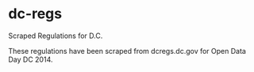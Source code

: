 dc-regs
=======

Scraped Regulations for D.C.

These regulations have been scraped from dcregs.dc.gov for Open Data Day DC 2014.